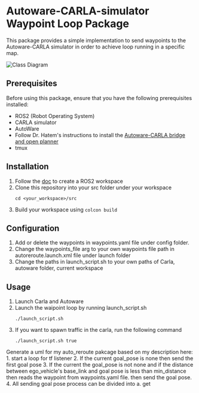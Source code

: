 # Autoware-CARLA-simulator Waypoint Loop Package

This package provides a simple implementation to send waypoints to the Autoware-CARLA simulator in order to achieve loop running in a specific map.

![Class Diagram](http://www.plantuml.com/plantuml/proxy?src=https://raw.githubusercontent.com/Lamfurst/auto_reroute_py/main/demo/flowchart.puml)

## Prerequisites

Before using this package, ensure that you have the following prerequisites installed:

- ROS2 (Robot Operating System)
- CARLA simulator
- AutoWare
- Follow Dr. Hatem's instructions to install the [Autoware-CARLA bridge and open planner](https://www.youtube.com/watch?v=EFH-vVxn180)
- tmux

## Installation

1. Follow the [doc](https://docs.ros.org/en/foxy/Tutorials/Beginner-Client-Libraries/Creating-A-Workspace/Creating-A-Workspace.html) to create a ROS2 workspace
2. Clone this repository into your src folder under your workspace
    ```shell
    cd <your_workspace>/src
    ```
3. Build your workspace using `colcon build`

## Configuration
1. Add or delete the waypoints in waypoints.yaml file under config folder.
2. Change the waypoints_file arg to your own waypoints file path in autoreroute.launch.xml file under launch folder
3. Change the paths in launch_script.sh to your own paths of Carla, autoware folder, current workspace

## Usage
1. Launch Carla and Autoware
2. Launch the waipoint loop by running launch_script.sh
    ```shell
    ./launch_script.sh
    ```
3. If you want to spawn traffic in the carla, run the following command
    ```shell
    ./launch_script.sh true
    ```

Generate a uml for my auto_reroute pakcage based on my description here: 1. start a loop for tf listener 2. If the current goal_pose is none then send the first goal pose  3. If the current the goal_pose is not none and if the distance between ego_vehicle's base_link and goal pose is less than min_distance then reads the waypoint from waypoints.yaml file. then send the goal pose. 4. All sending goal  pose process can be divided into a. get 
